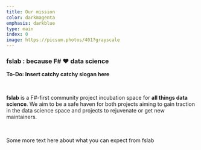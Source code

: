 ```yaml
---
title: Our mission
color: darkmagenta
emphasis: darkblue
type: main
index: 0
image: https://picsum.photos/401?grayscale
---
```


### fslab : because F# ❤️ data science

**To-Do: Insert catchy catchy slogan here**

<br>

**fslab** is a F#-first community project incubation space for **all things data science**. We aim to be a safe haven for both projects aiming to gain traction in the data science space and projects  to rejuvenate or get new maintainers.

<br>

Some more text here about what you can expect from fslab